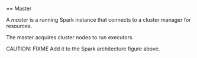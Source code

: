 == Master

A *master* is a running Spark instance that connects to a cluster manager for resources.

The master acquires cluster nodes to run executors.

CAUTION: FIXME Add it to the Spark architecture figure above.

